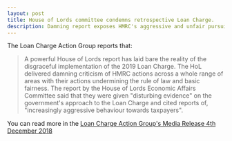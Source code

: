 ```yaml
---
layout: post
title: House of Lords committee condemns retrospective Loan Charge.
description: Damning report exposes HMRC's aggressive and unfair pursuit of those affected by the retrospective Loan Charge and their profound failure to target scheme providers.
---
```


The Loan Charge Action Group reports that:

> A powerful House of Lords report has laid bare the reality of the disgraceful implementation of the 2019 Loan Charge.
> The HoL delivered damning criticism of HMRC actions across a whole range of areas with their actions undermining the rule of law and basic fairness.
> The report by the House of Lords Economic Affairs Committee said that they were given "disturbing evidence" on the government's approach to the Loan Charge and cited reports of, "increasingly aggressive behaviour towards taxpayers".

You can read more in the [Loan Charge Action Group's Media Release 4th December 2018](https://www.hmrcloancharge.info/lcag-press-release-4th-december-2018/)
